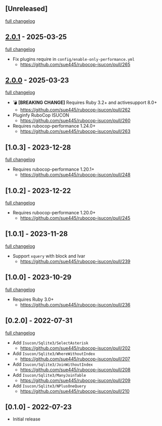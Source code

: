 ## [Unreleased]
[full changelog](http://github.com/sue445/rubocop-isucon/compare/v2.0.1...main)

## [2.0.1](https://github.com/sue445/rubocop-isucon/releases/tag/v2.0.1) - 2025-03-25
[full changelog](http://github.com/sue445/rubocop-isucon/compare/v2.0.0...v2.0.1)

* Fix plugins require in `config/enable-only-performance.yml`
  * https://github.com/sue445/rubocop-isucon/pull/265

## [2.0.0](https://github.com/sue445/rubocop-isucon/releases/tag/v2.0.0) - 2025-03-23
[full changelog](http://github.com/sue445/rubocop-isucon/compare/v1.0.3...v2.0.0)

* :bomb: **[BREAKING CHANGE]** Requires Ruby 3.2+ and activesupport 8.0+
  * https://github.com/sue445/rubocop-isucon/pull/262
* Pluginfy RuboCop ISUCON
  * https://github.com/sue445/rubocop-isucon/pull/260
* Requires rubocop-performance 1.24.0+
  * https://github.com/sue445/rubocop-isucon/pull/263

## [1.0.3] - 2023-12-28
[full changelog](http://github.com/sue445/rubocop-isucon/compare/v1.0.2...v1.0.3)

* Requires rubocop-performance 1.20.1+
  * https://github.com/sue445/rubocop-isucon/pull/248

## [1.0.2] - 2023-12-22
[full changelog](http://github.com/sue445/rubocop-isucon/compare/v1.0.1...v1.0.2)

* Requires rubocop-performance 1.20.0+
  * https://github.com/sue445/rubocop-isucon/pull/245

## [1.0.1] - 2023-11-28
[full changelog](http://github.com/sue445/rubocop-isucon/compare/v1.0.0...v1.0.1)

* Support `xquery` with block and lvar
  * https://github.com/sue445/rubocop-isucon/pull/239

## [1.0.0] - 2023-10-29
[full changelog](http://github.com/sue445/rubocop-isucon/compare/v0.2.0...v1.0.0)

* Requires Ruby 3.0+
  * https://github.com/sue445/rubocop-isucon/pull/236

## [0.2.0] - 2022-07-31
[full changelog](http://github.com/sue445/rubocop-isucon/compare/v0.1.0...v0.2.0)

* Add `Isucon/Sqlite3/SelectAsterisk`
  * https://github.com/sue445/rubocop-isucon/pull/202
* Add `Isucon/Sqlite3/WhereWithoutIndex`
  * https://github.com/sue445/rubocop-isucon/pull/207
* Add `Isucon/Sqlite3/JoinWithoutIndex`
  * https://github.com/sue445/rubocop-isucon/pull/208
* Add `Isucon/Sqlite3/ManyJoinTable`
  * https://github.com/sue445/rubocop-isucon/pull/209
* Add `Isucon/Sqlite3/NPlusOneQuery`
  * https://github.com/sue445/rubocop-isucon/pull/210

## [0.1.0] - 2022-07-23

- Initial release
